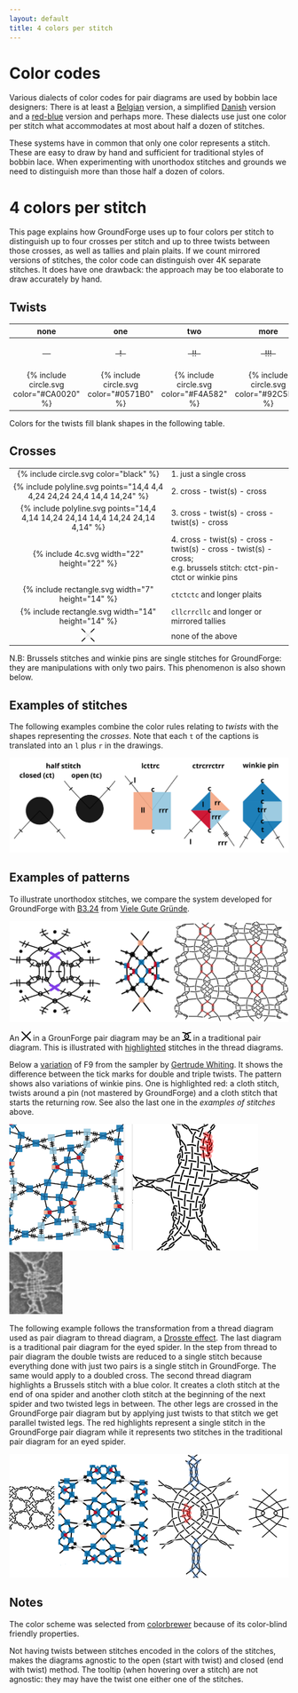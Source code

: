 ```yaml
---
layout: default
title: 4 colors per stitch
---
```


Color codes
===========

Various dialects of color codes for pair diagrams are used by bobbin lace designers:
There is at least a [Belgian] version, a simplified [Danish] version and a [red-blue] version and perhaps more.
These dialects use just one color per stitch what accommodates at most about half a dozen of stitches.

These systems have in common that only one color represents a stitch.
These are easy to draw by hand and sufficient for traditional styles of bobbin lace.
When experimenting with unorthodox stitches and grounds we need to distinguish more than those half a dozen of colors.

[Belgian]: https://www.mail-archive.com/lace@arachne.com/msg51345.html
[Danish]: https://www.mail-archive.com/lace@arachne.com/msg51355.html
[red-blue]: https://susanroberts.info/wp-content/uploads/2019/08/Working-diagrams-part-2.pdf

4 colors per stitch
===================

This page explains how GroundForge uses up to four colors per stitch to
distinguish up to four crosses per stitch and up to three twists
between those crosses, as well as tallies and plain plaits.
If we count mirrored versions of stitches, the color code can distinguish over 4K
separate stitches. It does have one drawback: the approach may be too elaborate to 
draw accurately by hand.


Twists
------

| none| one | two | more | |
| :---: | :---: | :---: | :---: | :--- |
| ~~&nbsp;&nbsp;&nbsp;&nbsp;~~ | ~~&nbsp; ! &nbsp;~~ | ~~&nbsp; !! &nbsp;~~ | ~~&nbsp; !!! &nbsp;~~ | twists between stitches |
| {% include circle.svg color="#CA0020" %}  | {% include circle.svg color="#0571B0" %} | {% include circle.svg color="#F4A582" %} | {% include circle.svg color="#92C5DE" %} | twists between crosses |

Colors for the twists fill blank shapes in the following table.

Crosses
-------

| |                                                                                                                                 |
| :---: |:--------------------------------------------------------------------------------------------------------------------------------|
| {% include circle.svg color="black" %} | 1. just a single cross                                                                                                          |
| {% include polyline.svg points="14,4 4,4 4,24 24,24 24,4 14,4 14,24" %} | 2. cross - twist(s) - cross                                                                                                     |
| {% include polyline.svg points="14,4 4,14 14,24 24,14 14,4 14,24 24,14 4,14" %} | 3. cross - twist(s) - cross - twist(s) - cross                                                                                  |
| {% include 4c.svg width="22" height="22" %} | 4. cross - twist(s) - cross - twist(s) - cross - twist(s) - cross; <br> e.g. brussels stitch: ctct-pin-ctct or winkie pins |
| {% include rectangle.svg width="7" height="14" %} | `ctctctc` and longer plaits                                                                                                     |
| {% include rectangle.svg width="14" height="14" %} | `cllcrrcllc` and longer or mirrored tallies                                                                                     |
| ![](images/other-stitches.png) | none of the above                                                                                                               |

N.B: Brussels stitches and winkie pins are single stitches for GroundForge:
they are manipulations with only two pairs.
This phenomenon is also shown below.

Examples of stitches
--------------------

The following examples combine the color rules relating to _twists_ with the shapes representing the _crosses_.
Note that each `t` of the captions is translated into an `l` plus `r` in the drawings.

![](images/examples.svg)

Examples of patterns
--------------------

To illustrate unorthodox stitches, we compare the system developed for GroundForge 
with [B3.24](/GroundForge/droste?source=mix4snow&source=mix4snow&tile=17-w,rx-x,rx-x,rx31,-w17,-xrx,-xrx,31rx,17-w,rx-x,rx-x,rx31,-w17,-xrx,-xrx,31rx&f8=llttcrr&f16=llttcrr&footside=-----x,-----x,-----x,-----x,-----4,-----r,-----r,-----r,-----x,-----x,-----x,-----x,-----4,-----r,-----r,-----r&=undefined&u8=rrttcll&u16=rrttcll&headside=x,x,x,8,r,r,r,r,x,x,x,8,r,r,r,r&shiftColsSW=0&shiftRowsSW=16&shiftColsSE=4&shiftRowsSE=8&patchWidth=14&patchHeight=35&i1=rc&h1=ctc&g1=lcr&h2=crclcr&n5=llctt&i5=lc&g5=ct&j9=lc&h9=ctc&j13=ctc&g13=lc&g16=ctc&h16=lcr&h4=ct&h8=cr&g8=ctc&g9=lc&g12=lc&i12=ctc&j12=lcr&i13=lcr&j16=lc&j4=cr&i4=ctc&j5=ctc&i8=lc&j8=lc&i16=lcr&g4=lcr&droste2=h160=g42=j120=i162=cttc,g160=h161=g41=h13=g80=h80=g121=h93=i120=j121=i161=j133=i140=i40=i81=j53=j40=c,i122=g162=i42=g82=tctc,j131=h11=j51=h91=ctct,h162=h12=h81=h92=g83=g163=j122=j132=i123=j52=i43=j41=crc,g161=g40=h10=g81=g120=h90=i121=i160=j130=i41=i141=i80=j50=clc,i123=i43=g163=g83=lcrcl,j130=j50=h10=h90=rclcr,h13=j133=j53=h93=crr,i161=i81=g41=g121=cll,h161=h80=j40=j121=rrc,i120=i40=g160=g80=llc,u82=u162=ctc,u81=u161=tttttttctctttttt,u83=u163=tttttctc,u80=u160=tttctc#)
from [Viele Gute Gründe](MAE-gf/docs/literature).

![](images/B3-24.svg)

An ![](images/single-stitch.png) in a GrounForge pair diagram may be an ![](images/double-stitch.png) in a traditional pair diagram.
This is illustrated with [highlighted](/GroundForge-help/clips/color) stitches in the thread diagrams.

Below a [variation](https://d-bl.github.io/GroundForge/stitches?whiting=F9_P185&patchWidth=26&patchHeight=26&m1=ctc&e1=ctc&o3=llcttctt&k3=cttctt&g3=ctcrrrctc&e3=ctc&c3=ctcllctc&g4=ctc&e4=ctc&i5=llctctt&g5=ctc&e5=ctc&c5=ctc&a5=rrctctt&e6=ctc&c6=ctc&o7=cttctt&k7=cttctt&g7=ctcrrctcrr&e7=ctc&c7=ctcllctcll&tile=--x-5-x---x-c-x-,-----w-----y-w--,--g-g-c---b---c-,---w8-mv-yx---xw,h-g-f-f-5-x---x-,-w8-mv---w-----y,--f-f-c---c---b-,--xw--x---xw-yx-&footsideStitch=ctctt&tileStitch=ctc&headsideStitch=ctctt&shiftColsSW=-8&shiftRowsSW=8&shiftColsSE=8&shiftRowsSE=8)
of F9 from the sampler by [Gertrude Whiting](gw-lace-to-gf).
It shows the difference between the tick marks for double and triple twists. 
The pattern shows also variations of winkie pins. One is highlighted red:
a cloth stitch, twists around a pin (not mastered by GroundForge) 
and a cloth stitch that starts the returning row. 
See also the last one in the _examples of stitches_ above.

![](images/F9-variation.png) ![GW sampler F9](images/gw-F9.png)

The following example follows the transformation from a thread diagram
used as pair diagram to thread diagram, a [Drosste effect](Droste-effect).
The last diagram is a traditional pair diagram for the eyed spider.
In the step from thread to pair diagram the double twists are reduced to a single stitch
because everything done with just two pairs is a single stitch in GroundForge.
The same would apply to a doubled cross.
The second thread diagram highlights a Brussels stitch with a blue color.
It creates a cloth stitch at the end of ona spider and another cloth stitch
at the beginning of the next spider and two twisted legs in between.
The other legs are crossed in the GroundForge pair diagram but by applying just twists
to that stitch we get parallel twisted legs.
The red highlights represent a single stitch in the GroundForge pair diagram
while it represents two stitches in the traditional pair diagram for an eyed spider.

![](images/collapsed-stitches.png)

Notes
-----

The color scheme was selected from [colorbrewer](https://colorbrewer2.org/?type=diverging&scheme=RdBu&n=5)
because of its color-blind friendly properties.

Not having twists between stitches encoded in the colors of the stitches, 
makes the diagrams agnostic to the open (start with twist) and closed (end with twist) method.
The tooltip (when hovering over a stitch) are not agnostic: they may have the twist one either one of the stitches. 
